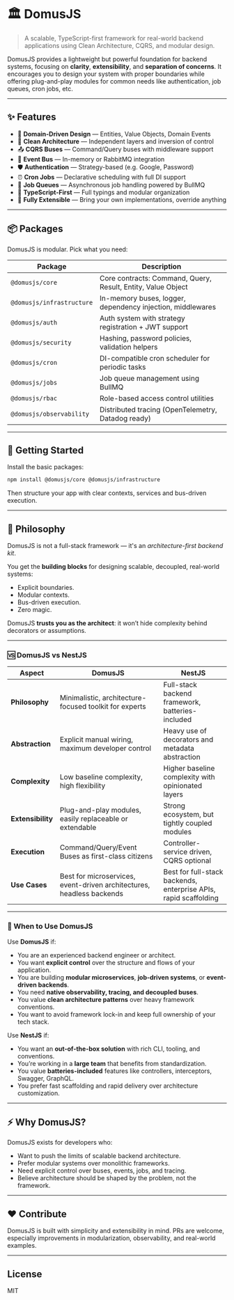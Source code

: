 # 🏛 DomusJS

> A scalable, TypeScript-first framework for real-world backend applications using Clean Architecture, CQRS, and modular design.


DomusJS provides a lightweight but powerful foundation for backend systems, focusing on **clarity**, **extensibility**, and **separation of concerns**. It encourages you to design your system with proper boundaries while offering plug-and-play modules for common needs like authentication, job queues, cron jobs, etc.


---

## ✨ Features

- 🧱 **Domain-Driven Design** — Entities, Value Objects, Domain Events
- 🧠 **Clean Architecture** — Independent layers and inversion of control
- 📤 **CQRS Buses** — Command/Query buses with middleware support
- 📡 **Event Bus** — In-memory or RabbitMQ integration
- 🛡️ **Authentication** — Strategy-based (e.g. Google, Password)
- ⏰ **Cron Jobs** — Declarative scheduling with full DI support
- 🧵 **Job Queues** — Asynchronous job handling powered by BullMQ
- 🧪 **TypeScript-First** — Full typings and modular organization
- 🧩 **Fully Extensible** — Bring your own implementations, override anything

---

## 📦 Packages

DomusJS is modular. Pick what you need:

| Package                   | Description                                                   |
|---------------------------|---------------------------------------------------------------|
| `@domusjs/core`           | Core contracts: Command, Query, Result, Entity, Value Object |
| `@domusjs/infrastructure` | In-memory buses, logger, dependency injection, middlewares   |
| `@domusjs/auth`           | Auth system with strategy registration + JWT support         |
| `@domusjs/security`       | Hashing, password policies, validation helpers               |
| `@domusjs/cron`           | DI-compatible cron scheduler for periodic tasks              |
| `@domusjs/jobs`           | Job queue management using BullMQ                            |
| `@domusjs/rbac`           | Role-based access control utilities                          |
| `@domusjs/observability`  | Distributed tracing (OpenTelemetry, Datadog ready)           |

---

## 🚀 Getting Started

Install the basic packages:

```bash
npm install @domusjs/core @domusjs/infrastructure
```

Then structure your app with clear contexts, services and bus-driven execution.

---

## 🧠 Philosophy

DomusJS is not a full-stack framework — it's an *architecture-first backend kit*.

You get the **building blocks** for designing scalable, decoupled, real-world systems:
- Explicit boundaries.
- Modular contexts.
- Bus-driven execution.
- Zero magic.

DomusJS **trusts you as the architect**: it won’t hide complexity behind decorators or assumptions.

---

### 🆚 DomusJS vs NestJS

| Aspect             | **DomusJS**                                                             | **NestJS**                                                       |
|--------------------|-------------------------------------------------------------------------|------------------------------------------------------------------|
| **Philosophy**     | Minimalistic, architecture-focused toolkit for experts                 | Full-stack backend framework, batteries-included                 |
| **Abstraction**    | Explicit manual wiring, maximum developer control                      | Heavy use of decorators and metadata abstraction                 |
| **Complexity**     | Low baseline complexity, high flexibility                              | Higher baseline complexity with opinionated layers               |
| **Extensibility**  | Plug-and-play modules, easily replaceable or extendable               | Strong ecosystem, but tightly coupled modules                   |
| **Execution**      | Command/Query/Event Buses as first-class citizens                     | Controller-service driven, CQRS optional                         |
| **Use Cases**      | Best for microservices, event-driven architectures, headless backends | Best for full-stack backends, enterprise APIs, rapid scaffolding |

---

### 🧩 When to Use DomusJS

Use **DomusJS** if:

- You are an experienced backend engineer or architect.
- You want **explicit control** over the structure and flows of your application.
- You are building **modular microservices**, **job-driven systems**, or **event-driven backends**.
- You need **native observability, tracing, and decoupled buses**.
- You value **clean architecture patterns** over heavy framework conventions.
- You want to avoid framework lock-in and keep full ownership of your tech stack.

Use **NestJS** if:

- You want an **out-of-the-box solution** with rich CLI, tooling, and conventions.
- You’re working in a **large team** that benefits from standardization.
- You value **batteries-included** features like controllers, interceptors, Swagger, GraphQL.
- You prefer fast scaffolding and rapid delivery over architecture customization.

---

## ⚡ Why DomusJS?

DomusJS exists for developers who:
- Want to push the limits of scalable backend architecture.
- Prefer modular systems over monolithic frameworks.
- Need explicit control over buses, events, jobs, and tracing.
- Believe architecture should be shaped by the problem, not the framework.

---

## ❤️ Contribute

DomusJS is built with simplicity and extensibility in mind. PRs are welcome, especially improvements in modularization, observability, and real-world examples.

---

## License

MIT